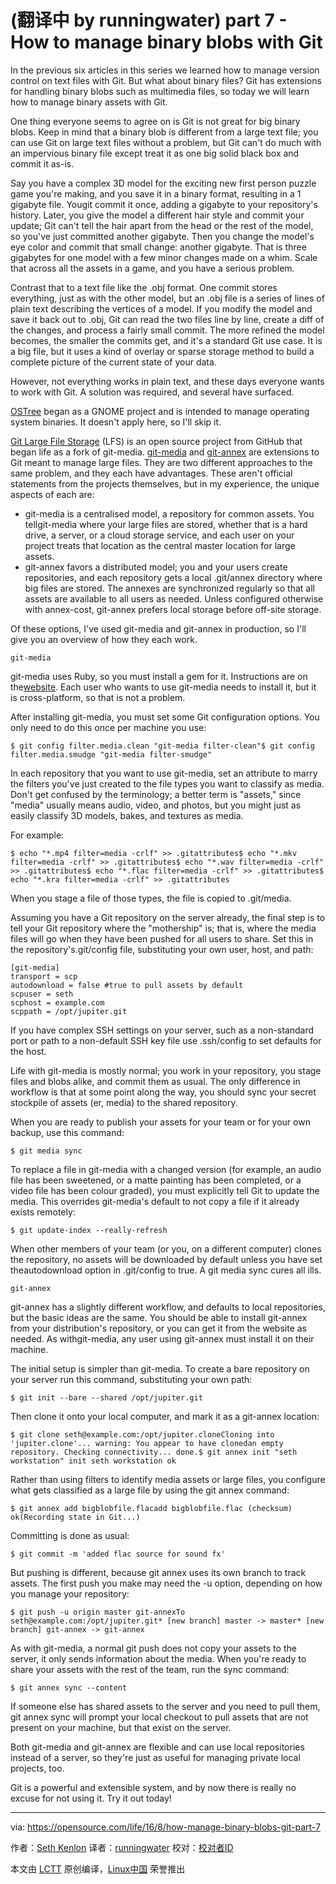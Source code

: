 (翻译中 by runningwater)
part 7 - How to manage binary blobs with Git
=====================


In the previous six articles in this series we learned how to manage version control on text files with Git. But what about binary files? Git has extensions for handling binary blobs such as multimedia files, so today we will learn how to manage binary assets with Git.

One thing everyone seems to agree on is Git is not great for big binary blobs. Keep in mind that a binary blob is different from a large text file; you can use Git on large text files without a problem, but Git can't do much with an impervious binary file except treat it as one big solid black box and commit it as-is.

Say you have a complex 3D model for the exciting new first person puzzle game you're making, and you save it in a binary format, resulting in a 1 gigabyte file. Yougit commit it once, adding a gigabyte to your repository's history. Later, you give the model a different hair style and commit your update; Git can't tell the hair apart from the head or the rest of the model, so you've just committed another gigabyte. Then you change the model's eye color and commit that small change: another gigabyte. That is three gigabytes for one model with a few minor changes made on a whim. Scale that across all the assets in a game, and you have a serious problem.

Contrast that to a text file like the .obj format. One commit stores everything, just as with the other model, but an .obj file is a series of lines of plain text describing the vertices of a model. If you modify the model and save it back out to .obj, Git can read the two files line by line, create a diff of the changes, and process a fairly small commit. The more refined the model becomes, the smaller the commits get, and it's a standard Git use case. It is a big file, but it uses a kind of overlay or sparse storage method to build a complete picture of the current state of your data.

However, not everything works in plain text, and these days everyone wants to work with Git. A solution was required, and several have surfaced.

[OSTree](https://ostree.readthedocs.io/en/latest/) began as a GNOME project and is intended to manage operating system binaries. It doesn't apply here, so I'll skip it.

[Git Large File Storage](https://git-lfs.github.com/) (LFS) is an open source project from GitHub that began life as a fork of git-media. [git-media](https://github.com/alebedev/git-media) and [git-annex](https://git-annex.branchable.com/walkthrough/) are extensions to Git meant to manage large files. They are two different approaches to the same problem, and they each have advantages. These aren't official statements from the projects themselves, but in my experience, the unique aspects of each are:

*   git-media is a centralised model, a repository for common assets. You tellgit-media where your large files are stored, whether that is a hard drive, a server, or a cloud storage service, and each user on your project treats that location as the central master location for large assets.
*   git-annex favors a distributed model; you and your users create repositories, and each repository gets a local .git/annex directory where big files are stored. The annexes are synchronized regularly so that all assets are available to all users as needed. Unless configured otherwise with annex-cost, git-annex prefers local storage before off-site storage.

Of these options, I've used git-media and git-annex in production, so I'll give you an overview of how they each work.

```
git-media
```

git-media uses Ruby, so you must install a gem for it. Instructions are on the[website](https://github.com/alebedev/git-media). Each user who wants to use git-media needs to install it, but it is cross-platform, so that is not a problem.

After installing git-media, you must set some Git configuration options. You only need to do this once per machine you use:

```
$ git config filter.media.clean "git-media filter-clean"$ git config filter.media.smudge "git-media filter-smudge"
```

In each repository that you want to use git-media, set an attribute to marry the filters you've just created to the file types you want to classify as media. Don't get confused by the terminology; a better term is "assets," since "media" usually means audio, video, and photos, but you might just as easily classify 3D models, bakes, and textures as media.

For example:

```
$ echo "*.mp4 filter=media -crlf" >> .gitattributes$ echo "*.mkv filter=media -crlf" >> .gitattributes$ echo "*.wav filter=media -crlf" >> .gitattributes$ echo "*.flac filter=media -crlf" >> .gitattributes$ echo "*.kra filter=media -crlf" >> .gitattributes
```

When you stage a file of those types, the file is copied to .git/media.

Assuming you have a Git repository on the server already, the final step is to tell your Git repository where the "mothership" is; that is, where the media files will go when they have been pushed for all users to share. Set this in the repository's.git/config file, substituting your own user, host, and path:

```
[git-media]
transport = scp
autodownload = false #true to pull assets by default
scpuser = seth
scphost = example.com
scppath = /opt/jupiter.git
```

If you have complex SSH settings on your server, such as a non-standard port or path to a non-default SSH key file use .ssh/config to set defaults for the host.

Life with git-media is mostly normal; you work in your repository, you stage files and blobs alike, and commit them as usual. The only difference in workflow is that at some point along the way, you should sync your secret stockpile of assets (er, media) to the shared repository.

When you are ready to publish your assets for your team or for your own backup, use this command:

```
$ git media sync
```

To replace a file in git-media with a changed version (for example, an audio file has been sweetened, or a matte painting has been completed, or a video file has been colour graded), you must explicitly tell Git to update the media. This overrides git-media's default to not copy a file if it already exists remotely:

```
$ git update-index --really-refresh
```

When other members of your team (or you, on a different computer) clones the repository, no assets will be downloaded by default unless you have set theautodownload option in .git/config to true. A git media sync cures all ills.

```
git-annex
```

git-annex has a slightly different workflow, and defaults to local repositories, but the basic ideas are the same. You should be able to install git-annex from your distribution's repository, or you can get it from the website as needed. As withgit-media, any user using git-annex must install it on their machine.

The initial setup is simpler than git-media. To create a bare repository on your server run this command, substituting your own path:

```
$ git init --bare --shared /opt/jupiter.git
```

Then clone it onto your local computer, and mark it as a git-annex location:

```
$ git clone seth@example.com:/opt/jupiter.cloneCloning into 'jupiter.clone'... warning: You appear to have clonedan empty repository. Checking connectivity... done.$ git annex init "seth workstation" init seth workstation ok
```

Rather than using filters to identify media assets or large files, you configure what gets classified as a large file by using the git annex command:

```
$ git annex add bigblobfile.flacadd bigblobfile.flac (checksum) ok(Recording state in Git...)
```

Committing is done as usual:

```
$ git commit -m 'added flac source for sound fx'
```

But pushing is different, because git annex uses its own branch to track assets. The first push you make may need the -u option, depending on how you manage your repository:

```
$ git push -u origin master git-annexTo seth@example.com:/opt/jupiter.git* [new branch] master -> master* [new branch] git-annex -> git-annex
```

As with git-media, a normal git push does not copy your assets to the server, it only sends information about the media. When you're ready to share your assets with the rest of the team, run the sync command:

```
$ git annex sync --content
```

If someone else has shared assets to the server and you need to pull them, git annex sync will prompt your local checkout to pull assets that are not present on your machine, but that exist on the server.

Both git-media and git-annex are flexible and can use local repositories instead of a server, so they're just as useful for managing private local projects, too.

Git is a powerful and extensible system, and by now there is really no excuse for not using it. Try it out today!

--------------------------------------------------------------------------------

via: https://opensource.com/life/16/8/how-manage-binary-blobs-git-part-7

作者：[Seth Kenlon][a]
译者：[runningwater](https://github.com/runningwater)
校对：[校对者ID](https://github.com/校对者ID)

本文由 [LCTT](https://github.com/LCTT/TranslateProject) 原创编译，[Linux中国](https://linux.cn/) 荣誉推出

[a]: https://opensource.com/users/seth
